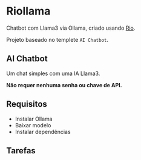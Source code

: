 # Riollama

Chatbot com Llama3 via Ollama, criado usando [Rio](http://rio.dev/).

Projeto baseado no templete `AI Chatbot`.

## AI Chatbot

Um chat simples com uma IA Llama3.

**Não requer nenhuma senha ou chave de API.**

## Requisitos

-   Instalar Ollama
-   Baixar modelo
-   Instalar dependências

## Tarefas

